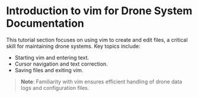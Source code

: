
# Introduction to vim for Drone System Documentation

This tutorial section focuses on using vim to create and edit files, a critical skill for maintaining drone systems. Key topics include:

- Starting vim and entering text.
- Cursor navigation and text correction.
- Saving files and exiting vim.

> **Note**: Familiarity with vim ensures efficient handling of drone data logs and configuration files.

